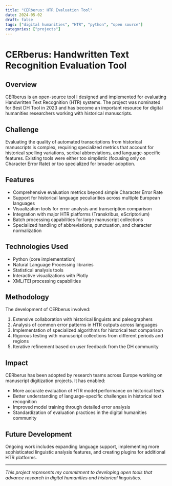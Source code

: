 ```yaml
---
title: "CERberus: HTR Evaluation Tool"
date: 2024-05-02
draft: false
tags: ["digital humanities", "HTR", "python", "open source"]
categories: ["projects"]
---
```


# CERberus: Handwritten Text Recognition Evaluation Tool

## Overview

CERberus is an open-source tool I designed and implemented for evaluating Handwritten Text Recognition (HTR) systems. The project was nominated for Best DH Tool in 2023 and has become an important resource for digital humanities researchers working with historical manuscripts.

## Challenge

Evaluating the quality of automated transcriptions from historical manuscripts is complex, requiring specialized metrics that account for historical spelling variations, scribal abbreviations, and language-specific features. Existing tools were either too simplistic (focusing only on Character Error Rate) or too specialized for broader adoption.

## Features

- Comprehensive evaluation metrics beyond simple Character Error Rate
- Support for historical language peculiarities across multiple European languages
- Visualization tools for error analysis and transcription comparison
- Integration with major HTR platforms (Transkribus, eScriptorium)
- Batch processing capabilities for large manuscript collections
- Specialized handling of abbreviations, punctuation, and character normalization

## Technologies Used

- Python (core implementation)
- Natural Language Processing libraries
- Statistical analysis tools
- Interactive visualizations with Plotly
- XML/TEI processing capabilities

## Methodology

The development of CERberus involved:

1. Extensive collaboration with historical linguists and paleographers
2. Analysis of common error patterns in HTR outputs across languages
3. Implementation of specialized algorithms for historical text comparison
4. Rigorous testing with manuscript collections from different periods and regions
5. Iterative refinement based on user feedback from the DH community

## Impact

CERberus has been adopted by research teams across Europe working on manuscript digitization projects. It has enabled:

- More accurate evaluation of HTR model performance on historical texts
- Better understanding of language-specific challenges in historical text recognition
- Improved model training through detailed error analysis
- Standardization of evaluation practices in the digital humanities community

## Future Development

Ongoing work includes expanding language support, implementing more sophisticated linguistic analysis features, and creating plugins for additional HTR platforms.

---

*This project represents my commitment to developing open tools that advance research in digital humanities and historical linguistics.*